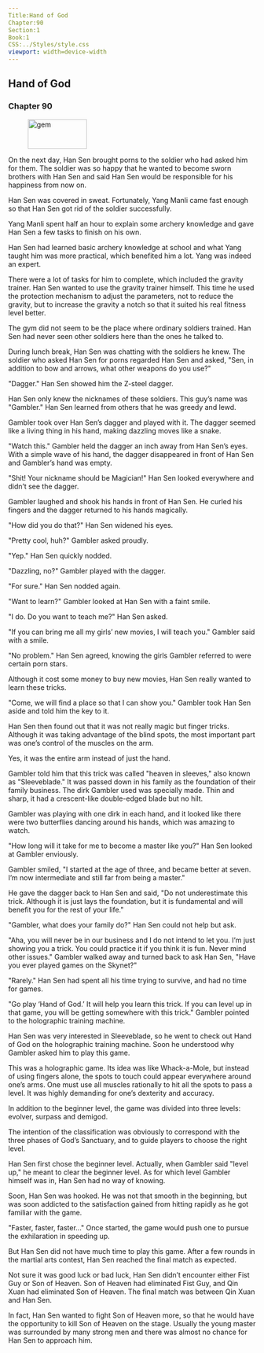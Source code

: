 ```yaml
---
Title:Hand of God 
Chapter:90 
Section:1 
Book:1 
CSS:../Styles/style.css 
viewport: width=device-width
---
```

  
## Hand of God
### Chapter 90
  
<figure>
	<img src="../Images/gem.gif" alt="gem" id="gem" width="120" height="60" />
</figure>
  

  
On the next day, Han Sen brought porns to the soldier who had asked him for them. The soldier was so happy that he wanted to become sworn brothers with Han Sen and said Han Sen would be responsible for his happiness from now on.

Han Sen was covered in sweat. Fortunately, Yang Manli came fast enough so that Han Sen got rid of the soldier successfully.

Yang Manli spent half an hour to explain some archery knowledge and gave Han Sen a few tasks to finish on his own.

Han Sen had learned basic archery knowledge at school and what Yang taught him was more practical, which benefited him a lot. Yang was indeed an expert.

There were a lot of tasks for him to complete, which included the gravity trainer. Han Sen wanted to use the gravity trainer himself. This time he used the protection mechanism to adjust the parameters, not to reduce the gravity, but to increase the gravity a notch so that it suited his real fitness level better.

The gym did not seem to be the place where ordinary soldiers trained. Han Sen had never seen other soldiers here than the ones he talked to.

During lunch break, Han Sen was chatting with the soldiers he knew. The soldier who asked Han Sen for porns regarded Han Sen and asked, "Sen, in addition to bow and arrows, what other weapons do you use?"

"Dagger." Han Sen showed him the Z-steel dagger.

Han Sen only knew the nicknames of these soldiers. This guy’s name was "Gambler." Han Sen learned from others that he was greedy and lewd.

Gambler took over Han Sen’s dagger and played with it. The dagger seemed like a living thing in his hand, making dazzling moves like a snake.

"Watch this." Gambler held the dagger an inch away from Han Sen’s eyes. With a simple wave of his hand, the dagger disappeared in front of Han Sen and Gambler’s hand was empty.

"Shit! Your nickname should be Magician!" Han Sen looked everywhere and didn’t see the dagger.

Gambler laughed and shook his hands in front of Han Sen. He curled his fingers and the dagger returned to his hands magically.

"How did you do that?" Han Sen widened his eyes.

"Pretty cool, huh?" Gambler asked proudly.

"Yep." Han Sen quickly nodded.

"Dazzling, no?" Gambler played with the dagger.

"For sure." Han Sen nodded again.

"Want to learn?" Gambler looked at Han Sen with a faint smile.

"I do. Do you want to teach me?" Han Sen asked.

"If you can bring me all my girls’ new movies, I will teach you." Gambler said with a smile.

"No problem." Han Sen agreed, knowing the girls Gambler referred to were certain porn stars.

Although it cost some money to buy new movies, Han Sen really wanted to learn these tricks.

"Come, we will find a place so that I can show you." Gambler took Han Sen aside and told him the key to it.

Han Sen then found out that it was not really magic but finger tricks. Although it was taking advantage of the blind spots, the most important part was one’s control of the muscles on the arm.

Yes, it was the entire arm instead of just the hand.

Gambler told him that this trick was called "heaven in sleeves," also known as "Sleeveblade." It was passed down in his family as the foundation of their family business. The dirk Gambler used was specially made. Thin and sharp, it had a crescent-like double-edged blade but no hilt.

Gambler was playing with one dirk in each hand, and it looked like there were two butterflies dancing around his hands, which was amazing to watch.

"How long will it take for me to become a master like you?" Han Sen looked at Gambler enviously.

Gambler smiled, "I started at the age of three, and became better at seven. I’m now intermediate and still far from being a master."

He gave the dagger back to Han Sen and said, "Do not underestimate this trick. Although it is just lays the foundation, but it is fundamental and will benefit you for the rest of your life."

"Gambler, what does your family do?" Han Sen could not help but ask.

"Aha, you will never be in our business and I do not intend to let you. I’m just showing you a trick. You could practice it if you think it is fun. Never mind other issues." Gambler walked away and turned back to ask Han Sen, "Have you ever played games on the Skynet?"

"Rarely." Han Sen had spent all his time trying to survive, and had no time for games.

"Go play ‘Hand of God.’ It will help you learn this trick. If you can level up in that game, you will be getting somewhere with this trick." Gambler pointed to the holographic training machine.

Han Sen was very interested in Sleeveblade, so he went to check out Hand of God on the holographic training machine. Soon he understood why Gambler asked him to play this game.

This was a holographic game. Its idea was like Whack-a-Mole, but instead of using fingers alone, the spots to touch could appear everywhere around one’s arms. One must use all muscles rationally to hit all the spots to pass a level. It was highly demanding for one’s dexterity and accuracy.

In addition to the beginner level, the game was divided into three levels: evolver, surpass and demigod.

The intention of the classification was obviously to correspond with the three phases of God’s Sanctuary, and to guide players to choose the right level.

Han Sen first chose the beginner level. Actually, when Gambler said "level up," he meant to clear the beginner level. As for which level Gambler himself was in, Han Sen had no way of knowing.

Soon, Han Sen was hooked. He was not that smooth in the beginning, but was soon addicted to the satisfaction gained from hitting rapidly as he got familiar with the game.

"Faster, faster, faster..." Once started, the game would push one to pursue the exhilaration in speeding up.

But Han Sen did not have much time to play this game. After a few rounds in the martial arts contest, Han Sen reached the final match as expected.

Not sure it was good luck or bad luck, Han Sen didn’t encounter either Fist Guy or Son of Heaven. Son of Heaven had eliminated Fist Guy, and Qin Xuan had eliminated Son of Heaven. The final match was between Qin Xuan and Han Sen.

In fact, Han Sen wanted to fight Son of Heaven more, so that he would have the opportunity to kill Son of Heaven on the stage. Usually the young master was surrounded by many strong men and there was almost no chance for Han Sen to approach him.